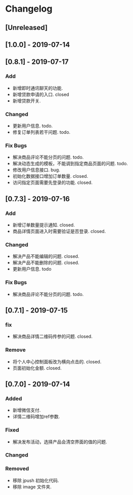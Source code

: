 # Changelog

## [Unreleased]

## [1.0.0] - 2019-07-14

## [0.8.1] - 2019-07-17
### Add
- 新增即时通讯聊天的功能.
- 新增贷款申请的入口.  closed
- 新增贷款开关.

### Changed
- 更新用户信息.  todo.
- 修复订单列表若干问题. todo.

### Fix Bugs
- 解决商品评论不能分页的问题. todo.
- 解决动态生成的模板，不能调到指定商品页面的问题. todo.
- 修改用户信息接口. bug.
- 初始化数据接口增加订单数量. closed.
- 访问指定页面需要先登录的功能. closed.

## [0.7.3] - 2019-07-16

### Add
- 新增订单数量提示通知. closed.
- 商品详情页面进入时需要验证是否登录.  closed.

### Changed
- 解决产品不能编辑的问题.    closed.
- 解决产品不能删除的问题.    closed.
- 更新用户信息.  todo

### Fix Bugs
- 解决商品评论不能分页的问题. todo.

## [0.7.1] - 2019-07-15

### fix
- 解决商品详情二维码传参的问题.  closed.

### Remove
- 将个人中心控制面板改为横向点击的. closed.
- 页面初始化金额. closed.

## [0.7.0] - 2019-07-14

### Added
- 新增微信支付.
- 详情二维码增加ref参数.

### Fixed
- 解决发布活动，选择产品会清空界面的值的问题.

### Changed

### Removed
- 移除 jpush 初始化代码.
- 移除 image 文件夹.